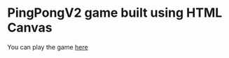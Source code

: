 # PingPongV2 game built using HTML Canvas
You can play the game <a href="https://majikoushik.github.io/PingPongV2/">here</a>
